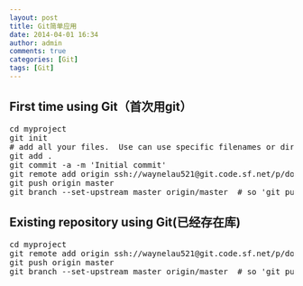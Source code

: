 ```yaml
---
layout: post
title: Git简单应用
date: 2014-04-01 16:34
author: admin
comments: true
categories: [Git]
tags: [Git]
---
```

<h2>First time using Git（首次用git）</h2>
<div>
<pre>cd myproject
git init
# add all your files.  Use can use specific filenames or directories instead of '.'
git add .
git commit -a -m 'Initial commit'
git remote add origin ssh://waynelau521@git.code.sf.net/p/doufe-com/code
git push origin master
git branch --set-upstream master origin/master  # so 'git pull' will work later</pre>
</div>
<h2>Existing repository using Git(已经存在库)</h2>
<div>
<pre>cd myproject
git remote add origin ssh://waynelau521@git.code.sf.net/p/doufe-com/code
git push origin master
git branch --set-upstream master origin/master  # so 'git pull' will work later</pre>
</div>
